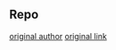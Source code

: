 ## Repo

[original author](https://github.com/baxiang/)
[original link](https://github.com/baxiang/docker_compose/)
